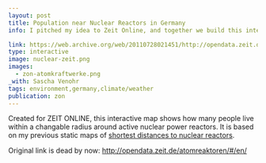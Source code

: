 ```yaml
---
layout: post
title: Population near Nuclear Reactors in Germany
info: I pitched my idea to Zeit Online, and together we build this interactive map within five days! At that time, this was among of the most trafficed interactive features at zeit.de.

link: https://web.archive.org/web/20110728021451/http://opendata.zeit.de/atomreaktoren/#/de/
type: interactive
image: nuclear-zeit.png
images:
  - zon-atomkraftwerke.png
_with: Sascha Venohr
tags: environment,germany,climate/weather
publication: zon
---
```


Created for ZEIT ONLINE, this interactive map shows how many people live within a changable radius around active nuclear power reactors. It is based on my previous static maps of [shortest distances to nuclear reactors](/about/nuclear-distances).

Original link is dead by now: http://opendata.zeit.de/atomreaktoren/#/en/

